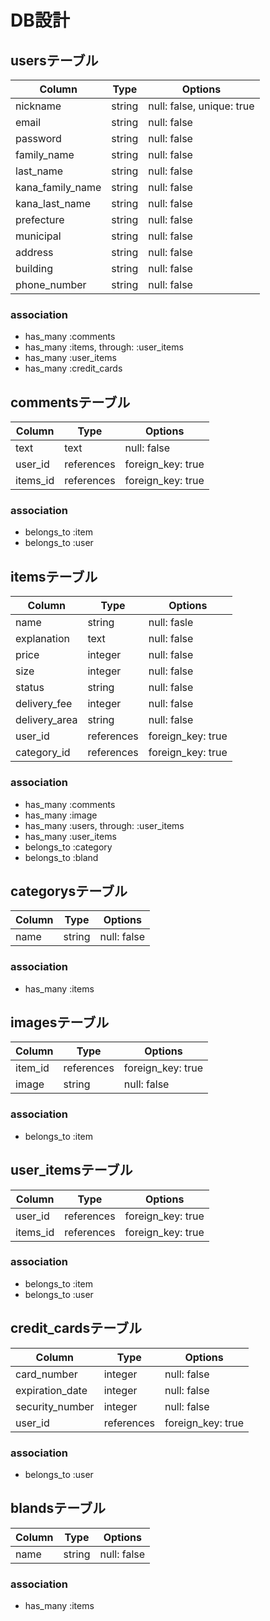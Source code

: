# DB設計

## usersテーブル
|Column|Type|Options|
|------|----|-------|
|nickname|string|null: false, unique: true|
|email|string|null: false|
|password|string|null: false|
|family_name|string|null: false|
|last_name|string|null: false|
|kana_family_name|string|null: false|
|kana_last_name|string|null: false|
|prefecture|string|null: false|
|municipal|string|null: false|
|address|string|null: false|
|building|string|null: false|
|phone_number|string|null: false|

### association
  - has_many :comments
  - has_many :items, through: :user_items
  - has_many :user_items
  - has_many :credit_cards

## commentsテーブル
|Column|Type|Options|
|------|----|-------|
|text|text|null: false|
|user_id|references|foreign_key: true|
|items_id|references|foreign_key: true|

### association
  - belongs_to :item
  - belongs_to :user

## itemsテーブル
|Column|Type|Options|
|------|----|-------|
|name|string|null: fasle|
|explanation|text|null: false|
|price|integer|null: false|
|size|integer|null: false|
|status|string|null: false|
|delivery_fee|integer|null: false|
|delivery_area|string|null: false|
|user_id|references|foreign_key: true|
|category_id|references|foreign_key: true|

### association
  - has_many :comments
  - has_many :image
  - has_many :users, through: :user_items
  - has_many :user_items
  - belongs_to :category
  - belongs_to :bland

## categorysテーブル
|Column|Type|Options|
|------|----|-------|
|name|string|null: false|

### association
  - has_many :items

## imagesテーブル
|Column|Type|Options|
|------|----|-------|
|item_id|references|foreign_key: true|
|image|string|null: false|

### association
  - belongs_to :item

## user_itemsテーブル
|Column|Type|Options|
|------|----|-------|
|user_id|references|foreign_key: true|
|items_id|references|foreign_key: true|

### association
  - belongs_to :item
  - belongs_to :user

## credit_cardsテーブル
|Column|Type|Options|
|------|----|-------|
|card_number|integer|null: false|
|expiration_date|integer|null: false|
|security_number|integer|null: false|
|user_id|references|foreign_key: true|

### association
  - belongs_to :user

## blandsテーブル
|Column|Type|Options|
|------|----|-------|
|name|string|null: false|

### association
  - has_many :items



